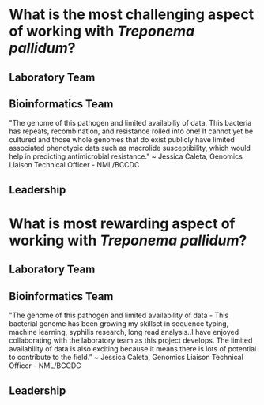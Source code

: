 # What is the most challenging aspect of working with *Treponema pallidum*?

## Laboratory Team



## Bioinformatics Team

"The genome of this pathogen and limited availabiliy of data. This bacteria has repeats, recombination, and resistance rolled into one! It cannot yet be cultured and those whole genomes that do exist publicly have limited associated phenotypic data such as macrolide susceptibility, which would help in predicting antimicrobial resistance." ~ Jessica Caleta, Genomics Liaison Technical Officer - NML/BCCDC

## Leadership


# What is most rewarding aspect of working with *Treponema pallidum*?


## Laboratory Team



## Bioinformatics Team

"The genome of this pathogen and limited availability of data - This bacterial genome has been growing my skillset in sequence typing, machine learning, syphilis research, long read analysis..I have enjoyed collaborating with the laboratory team as this project develops. The limited availability of data is also exciting because it means there is lots of potential to contribute to the field.” ~ Jessica Caleta, Genomics Liaison Technical Officer - NML/BCCDC

## Leadership
